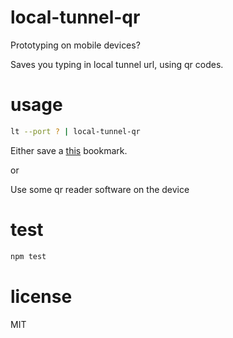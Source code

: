 # local-tunnel-qr

Prototyping on mobile devices?

Saves you typing in local tunnel url, using qr codes.

# usage

```bash
lt --port ? | local-tunnel-qr
```

Either save a [this](https://a6b849be37349ff17a6f57b51fc15ca12e072b45.htmlb.in) bookmark.

or

Use some qr reader software on the device

# test

```bash
npm test
```

# license

MIT
